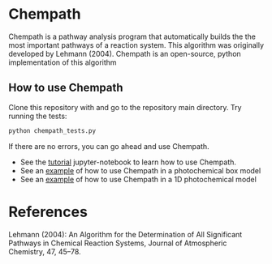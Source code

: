 # Chempath

Chempath is a pathway analysis program that automatically builds the the most important pathways of a reaction system. This algorithm was originally developed by Lehmann (2004). Chempath is an open-source, python implementation of this algorithm


## How to use Chempath

Clone this repository with and go to the repository main directory. Try running the tests:

```python
python chempath_tests.py
```

If there are no errors, you can go ahead and use Chempath.

- See the [tutorial](tutorial.ipynb) jupyter-notebook to learn how to use Chempath.
- See an [example](examples/box_model_pathways/box_model_pathways_example.ipynb) of how to use Chempath in a photochemical box model
- See an [example](examples/photochem_modern_earth/pathways_in_photochem.ipynb) of how to use Chempath in a 1D photochemical model

# References

Lehmann (2004): An Algorithm for the Determination of All Significant Pathways in Chemical Reaction Systems, Journal of Atmospheric Chemistry, 47, 45–78.